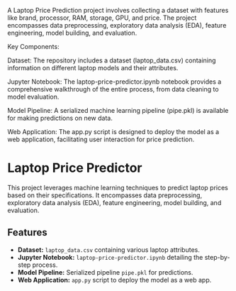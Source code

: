 A Laptop Price Prediction project involves collecting a dataset with features like brand, processor, RAM, storage, GPU, and price. The project encompasses data preprocessing, exploratory data analysis (EDA), feature engineering, model building, and evaluation.​

Key Components:

Dataset: The repository includes a dataset (laptop_data.csv) containing information on different laptop models and their attributes.​

Jupyter Notebook: The laptop-price-predictor.ipynb notebook provides a comprehensive walkthrough of the entire process, from data cleaning to model evaluation.​

Model Pipeline: A serialized machine learning pipeline (pipe.pkl) is available for making predictions on new data.​

Web Application: The app.py script is designed to deploy the model as a web application, facilitating user interaction for price prediction.​

# Laptop Price Predictor

This project leverages machine learning techniques to predict laptop prices based on their specifications. It encompasses data preprocessing, exploratory data analysis (EDA), feature engineering, model building, and evaluation.

## Features

- **Dataset:** `laptop_data.csv` containing various laptop attributes.
- **Jupyter Notebook:** `laptop-price-predictor.ipynb` detailing the step-by-step process.
- **Model Pipeline:** Serialized pipeline `pipe.pkl` for predictions.
- **Web Application:** `app.py` script to deploy the model as a web app.
